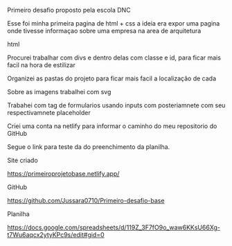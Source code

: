 Primeiro desafio proposto pela escola DNC

Esse foi minha primeira pagina de html + css
a ideia era expor uma pagina onde tivesse informaçao sobre uma empresa na area de arquitetura


html

Procurei trabalhar com divs e dentro delas com classe e id, para ficar mais facil na hora de estilizar

Organizei as pastas do projeto para ficar mais facil a localização de cada

Sobre as imagens trabalhei com svg

Trabahei com tag de formularios usando inputs  com posteriamnete com seu respectivamnete placeholder



Criei uma conta na netlify  para informar o caminho do meu repositorio do GitHub

Segue o link para teste da do preenchimento da planilha.



Site criado

https://primeiroprojetobase.netlify.app/

GitHub

https://github.com/Jussara0710/Primeiro-desafio-base

Planilha

https://docs.google.com/spreadsheets/d/119Z_3F7fO9o_waw6KKsU66Xg-t7Wu6aqcx2ytyKPc9s/edit#gid=0
